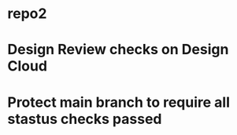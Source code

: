 # repo2

# Design Review checks on Design Cloud

# Protect main branch to require all stastus checks passed
